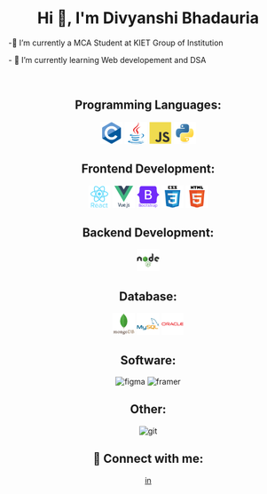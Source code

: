 <!--
**BhadauriaDivya/bhadauriadivya** is a ✨ _special_ ✨ repository because its `README.md` (this file) appears on your GitHub profile.

Here are some ideas to get you started:

- 🔭 I’m currently working on ...
- 🌱 I’m currently learning ...
- 👯 I’m looking to collaborate on ...
- 🤔 I’m looking for help with ...
- 💬 Ask me about ...
- 📫 How to reach me: ...
- 😄 Pronouns: ...
- ⚡ Fun fact: ...
-->

<h1 align="center">Hi 👋, I'm Divyanshi Bhadauria</h1>
<p align="left">
  <p> -🔭 I’m currently a MCA Student at KIET Group of Institution</p>
  <p> - 🌱 I’m currently learning Web developement and DSA</p>
</p>
<br>

<div align="center">
  
## Programming Languages:
<p>
<img src="https://raw.githubusercontent.com/devicons/devicon/master/icons/c/c-original.svg" alt="c" width="40" height="40"/> 

<img src="https://raw.githubusercontent.com/devicons/devicon/master/icons/java/java-original.svg" alt="java" width="40" height="40"/>

<img src="https://raw.githubusercontent.com/devicons/devicon/master/icons/javascript/javascript-original.svg" alt="javascript" width="40" height="40"/>

<img src="https://raw.githubusercontent.com/devicons/devicon/master/icons/python/python-original.svg" alt="python" width="40" height="40"/>
</p>

## Frontend Development:
<p>
<img src="https://raw.githubusercontent.com/devicons/devicon/master/icons/react/react-original-wordmark.svg" alt="react" width="40" height="40"/>

<img src="https://raw.githubusercontent.com/devicons/devicon/master/icons/vuejs/vuejs-original-wordmark.svg" alt="vuejs" width="40" height="40"/> 

<img src="https://raw.githubusercontent.com/devicons/devicon/master/icons/bootstrap/bootstrap-plain-wordmark.svg" alt="bootstrap" width="40" height="40"/> 

<img src="https://raw.githubusercontent.com/devicons/devicon/master/icons/css3/css3-original-wordmark.svg" alt="css3" width="40" height="40"/> 

 <img src="https://raw.githubusercontent.com/devicons/devicon/master/icons/html5/html5-original-wordmark.svg" alt="html5" width="40" height="40"/>
</p>

 ## Backend Development:
<p>
 <img src="https://raw.githubusercontent.com/devicons/devicon/master/icons/nodejs/nodejs-original-wordmark.svg" alt="nodejs" width="40" height="40"/>
</p>

 ## Database:
<p>
 <img src="https://raw.githubusercontent.com/devicons/devicon/master/icons/mongodb/mongodb-original-wordmark.svg" alt="mongodb" width="40" height="40"/>

 <img src="https://raw.githubusercontent.com/devicons/devicon/master/icons/mysql/mysql-original-wordmark.svg" alt="mysql" width="40" height="40"/>

 <img src="https://raw.githubusercontent.com/devicons/devicon/master/icons/oracle/oracle-original.svg" alt="oracle" width="40" height="40"/> 
</p>

 ## Software:
<p>
 <img src="https://www.vectorlogo.zone/logos/figma/figma-icon.svg" alt="figma" width="40" height="40"/> 

 <img src="https://www.vectorlogo.zone/logos/framer/framer-icon.svg" alt="framer" width="40" height="40"/>
</p>

 ## Other:
<p>
 <img src="https://www.vectorlogo.zone/logos/git-scm/git-scm-icon.svg" alt="git" width="40" height="40"/>
</p>


## 🔎 Connect with me:

<a href="https://www.linkedin.com/in/divyanshi-bhadauria/">in</a>
 </div>
